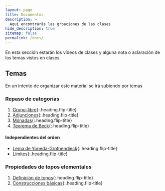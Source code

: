 ```yaml
---
layout: page
title: Documentos
description: >
  Aquí encontrarás las grbaciones de las clases 
hide_description: true
sitemap: false
permalink: /docs/
---
```


En esta sección estarán los vídeos de clases y alguna nota o aclaración de los temas vistos en clases.


## Temas
En un intento de organizar este material se irá subiendo por temas

### Repaso de categorías
1. [Grupo-libre]{:.heading.flip-title}
2. [Adjunciones]{:.heading.flip-title}
3. [Mónadas]{:.heading.flip-title}
4. [Teorema de Beck]{:.heading.flip-title}

#### Independientes del orden
* [Lema de Yoneda-Grothendieck]{:.heading.flip-title}
* [Límites]{:.heading.flip-title}

### Propiedades de topos elementales
1. [Definición de topos]{:.heading.flip-title}
2. [Construcciones básicas]{:.heading.flip-title}


[Grupo-libre]: grupolibre.md
[Adjunciones]: adjunciones.md
[Mónadas]: monadas.md
[Lema de Yoneda-Grothendieck]: yoneda.md
[Límites]: limites.md
[Teorema de Beck]: beck.md
[Definición de topos]: deftopos.md
[Construcciones básicas]: basictopos.md


